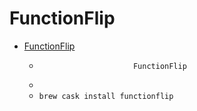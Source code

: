 # FunctionFlip
- [FunctionFlip](http://kevingessner.com/software/functionflip/)
  -                          FunctionFlip
  - 
  - `brew cask install functionflip`
